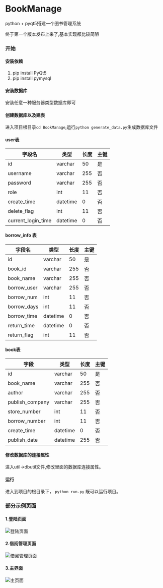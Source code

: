 # BookManage
python + pyqt5搭建一个图书管理系统

终于第一个版本发布上来了,基本实现都比较简陋

### 开始
#### 安装依赖
1. pip install PyQt5
2. pip install pymysql
#### 安装数据库
安装任意一种服务器类型数据库即可
#### 创建数据库以及建表
进入项目根目录`cd BookManage`,运行`python generate_data.py`生成数据库文件 
#### user表

| 字段名             | 类型     | 长度 | 主键 |
| ------------------ | -------- | ---- | ---- |
| id                 | varchar  | 50   | 是   |
| username           | varchar  | 255  | 否   |
| password           | varchar  | 255  | 否   |
| role               | int      | 11   | 否   |
| create_time        | datetime | 0    | 否   |
| delete_flag        | int      | 11   | 否   |
| current_login_time | datetime | 0    | 否   |

#### borrow_info 表

| 字段名      | 类型     | 长度 | 主键 |
| ----------- | -------- | ---- | ---- |
| id          | varchar  | 50   | 是   |
| book_id     | varchar  | 255  | 否   |
| book_name   | varchar  | 255  | 否   |
| borrow_user | varchar  | 255  | 否   |
| borrow_num  | int      | 11   | 否   |
| borrow_days | int      | 11   | 否   |
| borrow_time | datetime | 0    | 否   |
| return_time | datetime | 0    | 否   |
| return_flag | int      | 11   | 否   |

#### book表

| 字段            | 类型     | 长度 | 主键 |
| --------------- | -------- | ---- | ---- |
| id              | varchar  | 50   | 是   |
| book_name       | varchar  | 255  | 否   |
| author          | varchar  | 255  | 否   |
| publish_company | varchar  | 255  | 否   |
| store_number    | int      | 11   | 否   |
| borrow_number   | int      | 11   | 否   |
| create_time     | datetime | 0    | 否   |
| publish_date    | datetime  | 255  | 否   |

#### 修改数据库的连接属性
进入util->dbutil文件,修改里面的数据库连接属性。

#### 运行
进入到项目的根目录下，
`python run.py`
既可以运行项目。
### 部分示例页面
#### 1.登陆页面
![登陆页面](https://github.com/weijiang1994/BookManage/blob/master/screenshoot/login.png)
#### 2.借阅管理页面
![借阅管理页面](https://github.com/weijiang1994/BookManage/blob/master/screenshoot/borrow_book.png)
#### 3.主界面
![主页面](https://github.com/weijiang1994/BookManage/blob/master/screenshoot/main.png)


